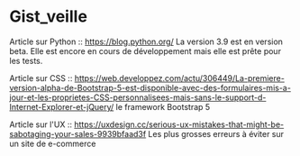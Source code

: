 # Gist_veille


Article sur Python ::
https://blog.python.org/
La version 3.9 est en version beta. Elle est encore en cours de développement mais elle est prête pour les tests.


Article sur CSS ::
https://web.developpez.com/actu/306449/La-premiere-version-alpha-de-Bootstrap-5-est-disponible-avec-des-formulaires-mis-a-jour-et-les-proprietes-CSS-personnalisees-mais-sans-le-support-d-Internet-Explorer-et-jQuery/
le framework Bootstrap 5

Article sur l'UX ::
https://uxdesign.cc/serious-ux-mistakes-that-might-be-sabotaging-your-sales-9939bfaad3f
Les plus grosses erreurs à éviter sur un site de e-commerce


